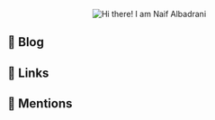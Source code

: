 <p align="center">
  <img src="https://github.com/matyo91/matyo91/raw/main/assets/github.gif" alt="Hi there! I am Naif Albadrani">
</p>



## :memo: Blog

## :link: Links

## :wave: Mentions
